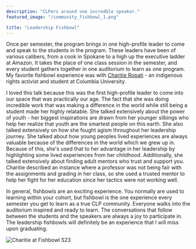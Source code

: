 ```yaml
---
description: "CLPers around one incredble speaker."
featured_image: "/community_fishbowl_1.png"

title: "Leadership Fishbowl"
---
```


Once per semester, the program brings in one high-profile leader to come and speak to the students in the program. These leaders have been of various calibers, from a cook in Spokane to a high up the executive ladder at Amazon. It takes the place of one class session in the semester, and every student gathers together in one auditorium to learn as one program. My favorite fishbowl experience was with [Charitie Ropati](https://www.charitieropati.com/) - an indigenous rights activist and student at Columbia University. 

I loved this talk because this was the first high-profile leader to come into our space that was practically our age. The fact that she was doing incredible work that was making a difference in the world while still being a student made her highly relatable. She talked extensively about the power of youth - her biggest inspirations are drawn from her younger silbings who help her realize that youth are the smartest people on this earth. She also talked extensively on how she fought agism throughout her leadership journey. She talked about how young peoples lived experiences are always valuable because of the differences in the world which we grew up in. Because of this, she's used that to her advantage in her leadership by highlighting some lived experiences from her childhood. Additionally, she talked extensively about finding adult mentors who trust and support you. Charitie described an instance where a professor was not being fair with the assignments and grading in her class, so she used a trusted mentor to help her fight for her education since her tactics were not working well. 

In general, fishbowls are an exciting experience. You normally are used to learning within your cohort, but fishbowl is the one experience every semester you get to learn as a true CLP community. Everyone walks into the auditorium inspired and ready to learn. The conversations that follow between the students and the speakers are always a joy to participate in. The leadership fishbowls will definitely be an experience that I will miss upon graduating.

![Charitie at Fishbowl S23](/community_fishbowl_1.png)